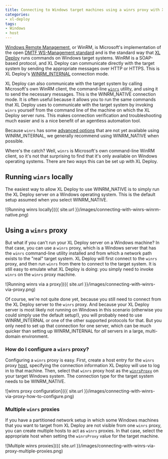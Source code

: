 ```yaml
---
title: Connecting to Windows target machines using a winrs proxy with XL Deploy
categories:
- xl-deploy
tags:
- Windows
- host
---
```


[Windows Remote Management](http://msdn.microsoft.com/en-us/library/aa384426%28v=vs.85%29.aspx), or WinRM, is Microsoft's implementation of the open [DMTF WS-Management standard](https://en.wikipedia.org/wiki/WS-Management) and is the standard way that [XL Deploy](http://xebialabs.com/products/xl-deploy) runs commands on Windows target systems. WinRM is a SOAP-based protocol, and XL Deploy can communicate directly with the target system by sending the appropriate messages over HTTP or HTTPS. This is XL Deploy's [WINRM_INTERNAL](http://docs.xebialabs.com/releases/latest/deployit/remotingPluginManual.html#cifs-connection-types-includes-winrm-and-telnet) connection mode.

XL Deploy can also communicate with the target system by calling Microsoft's own WinRM client, the command-line [`winrs`](http://technet.microsoft.com/en-us/library/hh875630.aspx) utility, and using it to send the necessary messages. This is the WINRM_NATIVE connection mode. It is often useful because it allows you to run the same commands that XL Deploy uses to communicate with the target system by invoking `winrs` yourself from the command line of the machine on which the XL Deploy server runs. This makes connection verification and troubleshooting much easier and is a nice benefit of an agentless automation tool.

Because `winrs` has some [advanced options](http://docs.xebialabs.com/releases/latest/deployit/remotingPluginManual.html#overtherecifshost) that are not yet available using WINRM_INTERNAL, we generally recommend using WINRM_NATIVE when possible.

Where's the catch? Well, `winrs` is Microsoft's own command-line WinRM client, so it's not that surprising to find that it's only available on Windows operating systems. There are two ways this can be set up with XL Deploy.

## Running `winrs` locally

The easiest way to allow XL Deploy to use WINRM_NATIVE is to simply run the XL Deploy server on a Windows operating system. This is the default setup assumed when you select WINRM_NATIVE.

![Running winrs locally]({{ site.url }}/images/connecting-with-winrs-winrm-native.png)

## Using a `winrs` proxy

But what if you can't run your XL Deploy server on a Windows machine? In that case, you can use a `winrs` proxy, which is a Windows server that has the `winrs` command-line utility installed and from which a network path exists to the "real" target system. XL Deploy will first connect to the `winrs` proxy, and then run `winrs` from there to connect to the target system. It is still easy to emulate what XL Deploy is doing: you simply need to invoke `winrs` on the `winrs` proxy machine.

![Running winrs via a proxy]({{ site.url }}/images/connecting-with-winrs-via-proxy.png)

Of course, we're not quite done yet, because you still need to connect from the XL Deploy server to the `winrs` proxy. And because your XL Deploy server is most likely not running on Windows in this scenario (otherwise you could simply use the default setup!), you will probably need to use WINRM_INTERNAL or one of the other supported protocols for that. But you only need to set up that connection for one server, which can be much quicker than setting up WINRM_INTERNAL for *all* servers in a large, multi-domain environment.

### How do I configure a `winrs` proxy?

Configuring a `winrs` proxy is easy. First, create a host entry for the `winrs` proxy [host](http://docs.xebialabs.com/releases/latest/deployit/remotingPluginManual.html#host-types), specifying the connection information XL Deploy will use to log in to that machine. Then, select that `winrs` proxy host as the [`winrsProxy`](http://docs.xebialabs.com/releases/latest/deployit/remotingPluginManual.html#overtherecifshost) on your target Windows system. The connection type for the target system needs to be WINRM_NATIVE.

![winrs proxy configuration]({{ site.url }}/images/connecting-with-winrs-via-proxy-how-to-configure.png)

### Multiple `winrs` proxies

If you have a partitioned network setup in which some Windows machines that you want to target from XL Deploy are not visible from one `winrs` proxy, you can create multiple hosts to act as `winrs` proxies. In that case, select the appropriate host when setting the `winrsProxy` value for the target machine.

![Multiple winrs proxies]({{ site.url }}/images/connecting-with-winrs-via-proxy-multiple-proxies.png)
